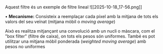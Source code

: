 Aquest filtre és un exemple de filtre lineal
![[2025-10-18_17-56.png]]

• **Mecanisme:** Consisteix a reemplaçar cada píxel amb la mitjana de tots els valors del seu veïnat (mitjana mòbil o _moving average_)

Això es realitza mitjançant una convolució amb un nucli o màscara, com el "box filter" (filtre de caixa), on tots els pesos són uniformes. També es pot utilitzar una mitjana mòbil ponderada (_weighted moving average_) amb pesos no uniformes

